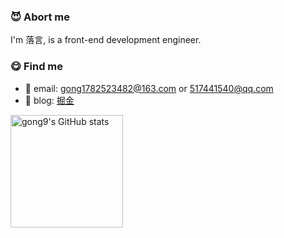 ### :smiling_imp: Abort me

I'm 落言, is a front-end development engineer.

### :yum: Find me

- :email: email: gong1782523482@163.com or 517441540@qq.com
- :pencil: blog: [掘金](https://juejin.cn/user/2629687543862974)


<a href="https://github.com/gong9"><img height="180em" src="https://github-readme-stats.vercel.app/api?username=gong9&count_private=true&show_icons=true&theme=transparent" alt="gong9's GitHub stats" /></a>

